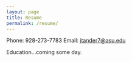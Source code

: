 ```yaml
---
layout: page
title: Resume
permalink: /resume/
---
```


Phone: 928-273-7783
Email: jtander7@asu.edu

Education...coming some day.